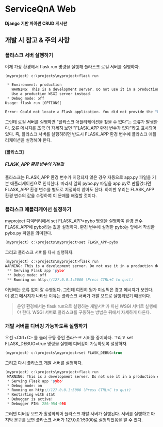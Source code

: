 # ServiceQnA Web
#### Django 기반 파이썬 CRUD 게시판

## 개발 시 참고 & 주의 사항
### 플라스크 서버 실행하기
이제 가상 환경에서 flask run 명령을 실행해 플라스크 로컬 서버를 실행하자.
```c
(myproject) c:\projects\myproject>flask run

 * Environment: production
   WARNING: This is a development server. Do not use it in a production deployment.
   Use a production WSGI server instead.
 * Debug mode: off
Usage: flask run [OPTIONS]

Error: Could not locate a Flask application. You did not provide the "FLASK_APP" environment variable, and a "wsgi.py" or "app.py" module was not found in the current directory.

```
그런데 로컬 서버를 실행하면 "플라스크 애플리케이션을 찾을 수 없다"는 오류가 발생한다. 오류 메시지를 조금 더 자세히 보면 "FLASK_APP 환경 변수가 없다"라고 표시되어 있다. 즉, 플라스크 서버를 실행하려면 반드시 FLASK_APP 환경 변수에 플라스크 애플리케이션을 설정해야 한다.

#### [플라스크]
##### FLASK_APP 환경 변수의 기본값
플라스크는 FLASK_APP 환경 변수가 지정되지 않은 경우 자동으로 app.py 파일을 기본 애플리케이션으로 인식한다. 따라서 앞의 pybo.py 파일을 app.py로 만들었다면 FLASK_APP 환경 변수를 별도로 지정하지 않아도 된다. 하지만 우리는 FLASK_APP 환경 변수의 값을 수정하여 이 문제를 해결할 것이다.

### 플라스크 애플리케이션 설정하기
myproject 디렉터리에서 set FLASK_APP=pybo 명령을 실행하여 환경 변수 FLASK_APP에 pybo라는 값을 설정하자. 환경 변수에 설정한 pybo는 앞에서 작성한 pybo.py 파일을 의미한다.
```c
(myproject) c:\projects\myproject>set FLASK_APP=pybo
```
그리고 플라스크 서버를 다시 실행하자.
```c
(myproject) c:\projects\myproject>flask run
WARNING: This is a development server. Do not use it in a production deployment. Use a production WSGI server instead.
 ** Serving Flask app 'pybo'
 ** Debug mode: off
 ** Running on http://127.0.0.1:5000 (Press CTRL+C to quit)
```
이번에는 오류 없이 잘 수행된다. 그런데 여전히 뭔가 미심쩍은 경고 메시지가 보인다. 이 경고 메시지가 나타난 이유는 플라스크 서버가 개발 모드로 실행되었기 때문이다.

> 운영 환경에서는 flask run으로 실행하는 개발서버가 아닌 WSGI 서버로 실행해야 한다. WSGI 서버로 플라스크를 구동하는 방법은 뒤에서 자세하게 다룬다.

### 개발 서버를 디버깅 가능하도록 실행하기
우선 <Ctrl+C> 를 눌러 구동 중인 플라스크 서버를 중지하자. 그리고 set FLASK_DEBUG=true 명령을 실행해 디버깅이 가능하도록 설정하자.
```c
(myproject) c:\projects\myproject>set FLASK_DEBUG=true
```
그리고 다시 플라스크 개발 서버를 실행하자.
```c
(myproject) c:\projects\myproject>flask run
 WARNING: This is a development server. Do not use it in a production deployment. Use a production WSGI server instead.
 * Serving Flask app 'pybo'
 * Debug mode: on
 * Running on http://127.0.0.1:5000 (Press CTRL+C to quit)
 * Restarting with stat
 * Debugger is active!
 * Debugger PIN: 286-954-098
```
그러면 디버깅 모드가 활성화되어 플라스크 개발 서버가 실행된다. 서버를 실행하고 마지막 문구를 보면 플라스크 서버가 127.0.0.1:5000로 실행되었음을 알 수 있다. 
